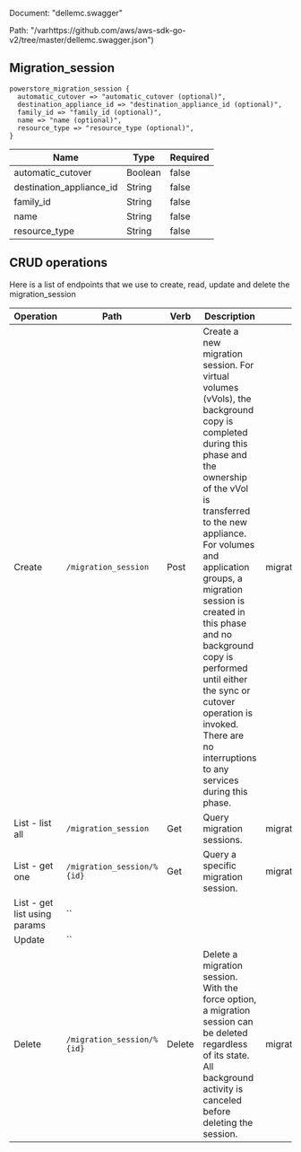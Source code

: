 Document: "dellemc.swagger"


Path: "/varhttps://github.com/aws/aws-sdk-go-v2/tree/master/dellemc.swagger.json")

## Migration_session



```puppet
powerstore_migration_session {
  automatic_cutover => "automatic_cutover (optional)",
  destination_appliance_id => "destination_appliance_id (optional)",
  family_id => "family_id (optional)",
  name => "name (optional)",
  resource_type => "resource_type (optional)",
}
```

| Name        | Type           | Required       |
| ------------- | ------------- | ------------- |
|automatic_cutover | Boolean | false |
|destination_appliance_id | String | false |
|family_id | String | false |
|name | String | false |
|resource_type | String | false |



## CRUD operations

Here is a list of endpoints that we use to create, read, update and delete the migration_session

| Operation | Path | Verb | Description | OperationID |
| ------------- | ------------- | ------------- | ------------- | ------------- |
|Create|`/migration_session`|Post|Create a new migration session. For virtual volumes (vVols), the background copy is completed during this phase and the ownership of the vVol is transferred to the new appliance. For volumes and application groups, a migration session is created in this phase and no background copy is performed until either the sync or cutover operation is invoked. There are no interruptions to any services during this phase.|migration_sessionCreate|
|List - list all|`/migration_session`|Get|Query migration sessions.|migration_sessionCollectionQuery|
|List - get one|`/migration_session/%{id}`|Get|Query a specific migration session.|migration_sessionInstanceQuery|
|List - get list using params|``||||
|Update|``||||
|Delete|`/migration_session/%{id}`|Delete|Delete a migration session. With the force option, a migration session can be deleted regardless of its state. All background activity is canceled before deleting the session.|migration_sessionDelete|
